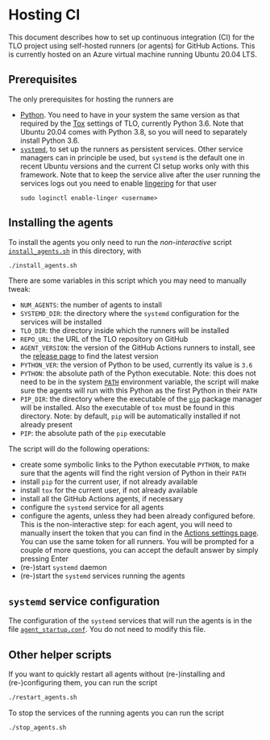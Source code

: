 # Hosting CI

This document describes how to set up continuous integration (CI) for the TLO
project using self-hosted runners (or agents) for GitHub Actions.  This is
currently hosted on an Azure virtual machine running Ubuntu 20.04 LTS.

## Prerequisites

The only prerequisites for hosting the runners are

* [Python](https://www.python.org/).  You need to have in your system the same
  version as that required by the [Tox](https://tox.readthedocs.io/) settings of
  TLO, currently Python 3.6.  Note that Ubuntu 20.04 comes with Python 3.8, so
  you will need to separately install Python 3.6.
* [`systemd`](https://www.freedesktop.org/wiki/Software/systemd/), to set up the
  runners as persistent services.  Other service managers can in principle be
  used, but `systemd` is the default one in recent Ubuntu versions and the
  current CI setup works only with this framework.  Note that to keep the
  service alive after the user running the services logs out you need to enable
  [lingering](https://wiki.archlinux.org/index.php/systemd/User#Automatic_start-up_of_systemd_user_instances)
  for that user
  ```
  sudo loginctl enable-linger <username>
  ```

## Installing the agents

To install the agents you only need to run the *non-interactive* script
[`install_agents.sh`](install_agents.sh) in this directory, with

```sh
./install_agents.sh
```

There are some variables in this script which you may need to manually tweak:

* `NUM_AGENTS`: the number of agents to install
* `SYSTEMD_DIR`: the directory where the `systemd` configuration for the
services will be installed
* `TLO_DIR`: the directory inside which the runners will be installed
* `REPO_URL`: the URL of the TLO repository on GitHub
* `AGENT_VERSION`: the version of the GitHub Actions runners to install, see the
  [release page](https://github.com/actions/runner/releases/latest) to find the
  latest version
* `PYTHON_VER`: the version of Python to be used, currently its value is `3.6`
* `PYTHON`: the absolute path of the Python executable.  Note: this does not
  need to be in the system
  [`PATH`](https://en.wikipedia.org/wiki/PATH_(variable)) environment variable,
  the script will make sure the agents will run with this Python as the first
  Python in their `PATH`
* `PIP_DIR`: the directory where the executable of the
  [`pip`](https://pip.pypa.io/) package manager will be installed.  Also the
  executable of `tox` must be found in this directory.  Note: by default, `pip`
  will be automatically installed if not already present
* `PIP`: the absolute path of the `pip` executable

The script will do the following operations:

* create some symbolic links to the Python executable `PYTHON`, to make sure
  that the agents will find the right version of Python in their `PATH`
* install `pip` for the current user, if not already available
* install `tox` for the current user, if not already available
* install all the GitHub Actions agents, if necessary
* configure the `systemd` service for all agents
* configure the agents, unless they had been already configured before.  This is
  the non-interactive step: for each agent, you will need to manually insert the
  token that you can find in the [Actions settings
  page](https://github.com/UCL/TLOmodel/settings/actions/add-new-runner).  You
  can use the same token for all runners.  You will be prompted for a couple of
  more questions, you can accept the default answer by simply pressing Enter
* (re-)start `systemd` daemon
* (re-)start the `systemd` services running the agents

## `systemd` service configuration

The configuration of the `systemd` services that will run the agents is in the
file [`agent_startup.conf`](agent_startup.conf).  You do not need to modify this
file.

## Other helper scripts

If you want to quickly restart all agents without (re-)installing and
(re-)configuring them, you can run the script

```sh
./restart_agents.sh
```

To stop the services of the running agents you can run the script

```sh
./stop_agents.sh
```
